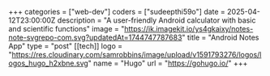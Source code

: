 +++
categories = ["web-dev"]
coders = ["sudeepthi59o"]
date = 2025-04-12T23:00:00Z
description = "A user-friendly Android calculator with basic and scientific functions"
image = "https://ik.imagekit.io/ys4gkaixy/notes-note-svgrepo-com.svg?updatedAt=1744747787683"
title = "Android Notes App"
type = "post"
[[tech]]
logo = "https://res.cloudinary.com/samrobbins/image/upload/v1591793276/logos/logos_hugo_h2xbne.svg"
name = "Hugo"
url = "https://gohugo.io/"
+++
